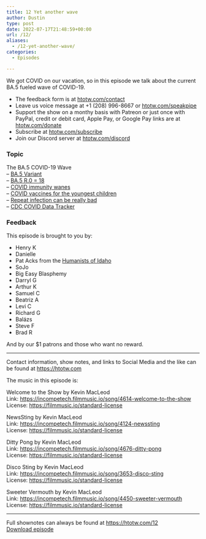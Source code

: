 ```yaml
---
title: 12 Yet another wave
author: Dustin
type: post
date: 2022-07-17T21:48:59+00:00
url: /12/
aliases:
  - /12-yet-another-wave/
categories:
  - Episodes

---
```

<div id="buzzsprout-player-10976002"></div><script src="https://www.buzzsprout.com/1983601/10976002-12-yet-another-wave.js?container_id=buzzsprout-player-10976002&player=small" type="text/javascript" charset="utf-8"></script>

  
We got COVID on our vacation, so in this episode we talk about the current BA.5 fueled wave of COVID-19.

<!--more-->

  * The feedback form is at [htotw.com/contact][1]
  * Leave us voice message at +1 (208) 996-8667 or [htotw.com/speakpipe][2]
  * Support the show on a monthy basis with Patreon or just once with PayPal, credit or debit card, Apple Pay, or Google Pay links are at [htotw.com/donate][3]
  * Subscribe at [htotw.com/subscribe][4]
  * Join our Discord server at [htotw.com/discord][5]

### Topic

The BA.5 COVID-19 Wave  
&#8211; [BA.5 Variant][6]  
&#8211; [BA.5 R.0 = 18][7]  
&#8211; [COVID immunity wanes][8]  
&#8211; [COVID vaccines for the youngest children][9]  
&#8211; [Repeat infection can be really bad][10]  
&#8211; [CDC COVID Data Tracker][11]

### Feedback

This episode is brought to you by:

  * Henry K
  * Danielle
  * Pat Acks from the [Humanists of Idaho][12]
  * SoJo
  * Big Easy Blasphemy
  * Darryl G
  * Arthur K
  * Samuel C
  * Beatriz A
  * Levi C
  * Richard G
  * Balázs
  * Steve F
  * Brad R

And by our $1 patrons and those who want no reward.

* * *

Contact information, show notes, and links to Social Media and the like can be found at <https://htotw.com>

The music in this episode is:

Welcome to the Show by Kevin MacLeod  
Link: https://incompetech.filmmusic.io/song/4614-welcome-to-the-show  
License: https://filmmusic.io/standard-license

NewsSting by Kevin MacLeod  
Link: https://incompetech.filmmusic.io/song/4124-newssting  
License: https://filmmusic.io/standard-license

Ditty Pong by Kevin MacLeod  
Link: https://incompetech.filmmusic.io/song/4676-ditty-pong  
License: https://filmmusic.io/standard-license

Disco Sting by Kevin MacLeod  
Link: https://incompetech.filmmusic.io/song/3653-disco-sting  
License: https://filmmusic.io/standard-license

Sweeter Vermouth by Kevin MacLeod  
Link: https://incompetech.filmmusic.io/song/4450-sweeter-vermouth  
License: https://filmmusic.io/standard-license

* * *

Full shownotes can always be found at <https://htotw.com/12>  
[Download episode][13]

 [1]: https://htotw.com/contact
 [2]: https://htotw.com/speakpike
 [3]: https://htotw.com/donate
 [4]: https://htotw.com/subscribe
 [5]: https://htotw.com/discord
 [6]: https://www.reuters.com/business/healthcare-pharmaceuticals/what-is-ba5-variant-why-does-it-seem-be-reinfecting-so-many-people-with-covid-19-2022-07-13/
 [7]: https://www.msn.com/en-us/health/wellness/covid-ba-5-is-the-most-transmissible-variant-we-ve-ever-seen-doctor-warns/ar-AAZCiOz
 [8]: https://www.nature.com/articles/d41586-022-01914-6
 [9]: https://apnews.com/article/covid-health-government-and-politics-0019ee11a7bc13e3e675512c3a9475b3
 [10]: https://www.cnn.com/2022/07/05/health/covid-reinfection-risk/index.html
 [11]: https://covid.cdc.gov/covid-data-tracker/
 [12]: https://www.humanistsofidaho.org/
 [13]: https://www.buzzsprout.com/1983601/10976002-12-yet-another-wave.mp3?download=true